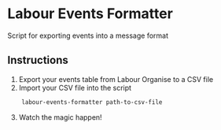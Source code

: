 # Labour Events Formatter
Script for exporting events into a message format

##  Instructions
1. Export your events table from Labour Organise to a CSV file
2. Import your CSV file into the script

```zsh
    labour-events-formatter path-to-csv-file
```

3. Watch the magic happen!

